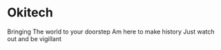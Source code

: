 # Okitech
Bringing The world to your doorstep
Am here to make history
Just watch out and be vigillant

